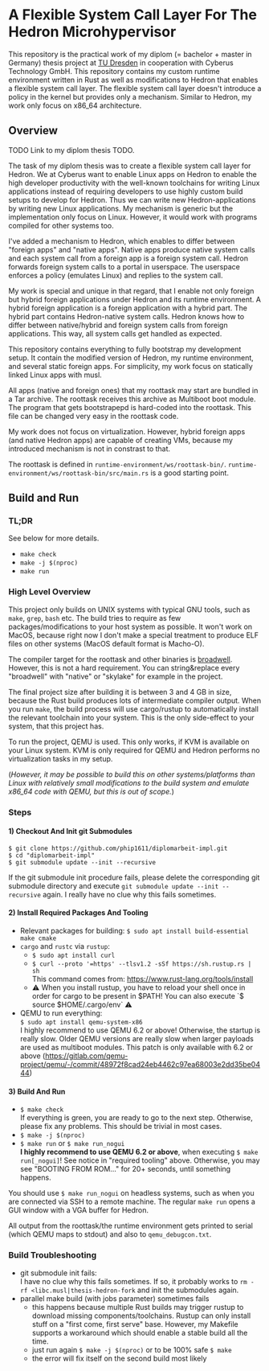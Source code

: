 # A Flexible System Call Layer For The Hedron Microhypervisor

This repository is the practical work of my diplom (= bachelor + master in Germany) thesis project
at [TU Dresden](https://tu-dresden.de) in cooperation with Cyberus Technology GmbH. This repository contains my custom runtime environment written in Rust as well as
modifications to Hedron that enables a flexible system call layer. The flexible system call layer doesn't introduce a
policy in the kernel but provides only a mechanism. Similar to Hedron, my work only focus on x86_64 architecture.

## Overview

TODO Link to my diplom thesis TODO.

The task of my diplom thesis was to create a flexible system call layer for Hedron. We at Cyberus want to enable
Linux apps on Hedron to enable the high developer productivity with the well-known toolchains for writing
Linux applications instead of requiring developers to use highly custom build setups to develop for Hedron. Thus we can
write new Hedron-applications by writing new Linux applications. My mechanism is generic but the implementation
only focus on Linux. However, it would work with programs compiled for other systems too.

I've added a mechanism to Hedron, which enables to differ between "foreign apps" and "native apps".
Native apps produce native system calls and each system call from a foreign app is a foreign system call.
Hedron forwards foreign system calls to a portal in userspace. The userspace enforces a policy (emulates Linux)
and replies to the system call.

My work is special and unique in that regard, that I enable not only foreign but hybrid foreign applications
under Hedron and its runtime environment. A hybrid foreign application is a foreign application with a hybrid
part. The hybrid part contains Hedron-native system calls. Hedron knows how to differ between native/hybrid
and foreign system calls from foreign applications. This way, all system calls get handled as expected.

This repository contains everything to fully bootstrap my development setup. It contain the modified
version of Hedron, my runtime environment, and several static foreign apps. For simplicity, my work
focus on statically linked Linux apps with musl.

All apps (native and foreign ones) that my roottask may start are bundled in a Tar archive. The roottask
receives this archive as Multiboot boot module. The program that gets bootstrapepd is hard-coded into
the roottask. This file can be changed very easy in the roottask code.

My work does not focus on virtualization. However, hybrid foreign apps (and native Hedron apps) are
capable of creating VMs, because my introduced mechanism is not in constrast to that.

The roottask is defined in `runtime-environment/ws/roottask-bin/`.
`runtime-environment/ws/roottask-bin/src/main.rs` is a good starting point.

## Build and Run

### TL;DR
See below for more details.
- `make check`
- `make -j $(nproc)`
- `make run`

### High Level Overview

This project only builds on UNIX systems with typical GNU tools, such as `make`, `grep`, `bash` etc. The build tries to
require as few packages/modifications to your host system as possible. It won't work on MacOS, because right now I don't
make a special treatment to produce ELF files on other systems
(MacOS default format is Macho-O).

The compiler target for the roottask and other binaries is
[broadwell](https://en.wikipedia.org/wiki/List_of_Intel_CPU_microarchitectures). However, this is not a hard
requirement. You can string&replace every "broadwell" with "native" or "skylake" for example in the project.

The final project size after building it is between 3 and 4 GB in size, because the Rust build produces lots of
intermediate compiler output. When you run `make`, the build process will use cargo/rustup to automatically install the
relevant toolchain into your system. This is the only side-effect to your system, that this project has.

To run the project, QEMU is used. This only works, if KVM is available on your Linux system. KVM is only required for
QEMU and Hedron performs no virtualization tasks in my setup.

(*However, it may be possible to build this on other systems/platforms than Linux with relatively small modifications
to the build system and emulate x86_64 code with QEMU, but this is out of scope.*)

### Steps

#### 1) Checkout And Init git Submodules

```shell
$ git clone https://github.com/phip1611/diplomarbeit-impl.git
$ cd "diplomarbeit-impl"
$ git submodule update --init --recursive
```

If the git submodule init procedure fails, please delete the corresponding git submodule directory and
execute `git submodule update --init --recursive` again. I really have no clue why this fails sometimes.

#### 2) Install Required Packages And Tooling

- Relevant packages for building:
  `$ sudo apt install build-essential make cmake`
- `cargo` and `rustc` via `rustup`:
    - `$ sudo apt install curl`
    - `$ curl --proto '=https' --tlsv1.2 -sSf https://sh.rustup.rs | sh` \
      This command comes from: <https://www.rust-lang.org/tools/install>
    - ⚠ When you install rustup, you have to reload your shell once in order for cargo to be present in $PATH! You can
      also execute `$ source $HOME/.cargo/env` ⚠
- QEMU to run everything: \
  `$ sudo apt install qemu-system-x86` \
  I highly recommend to use QEMU 6.2 or above! Otherwise, the startup is really slow. Older QEMU versions are really
  slow when larger payloads are used as multiboot modules. This patch is only available with 6.2 or above
  (<https://gitlab.com/qemu-project/qemu/-/commit/48972f8cad24eb4462c97ea68003e2dd35be0444>)

#### 3) Build And Run
- `$ make check` \
  If everything is green, you are ready to go to the next step. Otherwise, please fix
  any problems. This should be trivial in most cases.
- `$ make -j $(nproc)`
- `$ make run` or `$ make run_nogui` \
  **I highly recommend to use QEMU 6.2 or above**, when executing `$ make run[_nogui]`! See notice in "required tooling"
  above. Otherwise, you may see "BOOTING FROM ROM..." for 20+ seconds, until something happens.



You should use `$ make run_nogui` on headless systems, such as when you are connected via SSH to a remote machine. The
regular `make run` opens a GUI window with a VGA buffer for Hedron.

All output from the roottask/the runtime environment gets printed to serial (which QEMU maps to stdout) and also
to `qemu_debugcon.txt`.

### Build Troubleshooting
- git submodule init fails: \
  I have no clue why this fails sometimes. If so, it probably works
  to `rm -rf <libc.musl|thesis-hedron-fork` and init the submodules again.
- parallel make build (with jobs parameter) sometimes fails
    - this happens because multiple Rust builds may trigger rustup to download missing components/toolchains. Rustup can
      only install stuff on a "first come, first serve"
      base. However, my Makefile supports a workaround which should enable a stable build all the time.
    - just run again `$ make -j $(nproc)` or to be 100% safe `$ make`
    - the error will fix itself on the second build most likely
